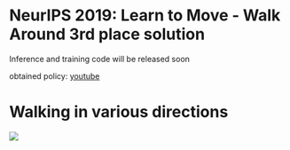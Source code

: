 # NeurIPS 2019: Learn to Move - Walk Around 3rd place solution
Inference and training code will be released soon

obtained policy: [youtube](https://youtu.be/DfPPiTsuB4E)

# Walking in various directions
![](gif/various_dirs_small.gif)
